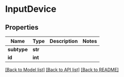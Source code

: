 # InputDevice

## Properties
Name | Type | Description | Notes
------------ | ------------- | ------------- | -------------
**subtype** | **str** |  | 
**id** | **int** |  | 

[[Back to Model list]](../README.md#documentation-for-models) [[Back to API list]](../README.md#documentation-for-api-endpoints) [[Back to README]](../README.md)



